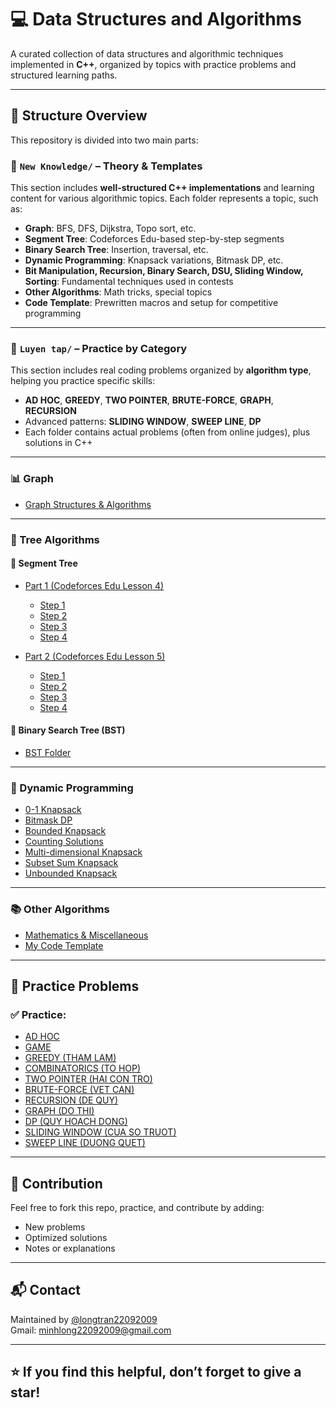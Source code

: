 # 💻 Data Structures and Algorithms

A curated collection of data structures and algorithmic techniques implemented in **C++**, organized by topics with practice problems and structured learning paths.

---

## 📁 Structure Overview
This repository is divided into two main parts:

### 🔹 `New Knowledge/` – Theory & Templates
This section includes **well-structured C++ implementations** and learning content for various algorithmic topics. Each folder represents a topic, such as:

- **Graph**: BFS, DFS, Dijkstra, Topo sort, etc.
- **Segment Tree**: Codeforces Edu-based step-by-step segments
- **Binary Search Tree**: Insertion, traversal, etc.
- **Dynamic Programming**: Knapsack variations, Bitmask DP, etc.
- **Bit Manipulation, Recursion, Binary Search, DSU, Sliding Window, Sorting**: Fundamental techniques used in contests
- **Other Algorithms**: Math tricks, special topics
- **Code Template**: Prewritten macros and setup for competitive programming

---

### 🔸 `Luyen tap/` – Practice by Category
This section includes real coding problems organized by **algorithm type**, helping you practice specific skills:

- **AD HOC**, **GREEDY**, **TWO POINTER**, **BRUTE-FORCE**, **GRAPH**, **RECURSION**
- Advanced patterns: **SLIDING WINDOW**, **SWEEP LINE**, **DP**
- Each folder contains actual problems (often from online judges), plus solutions in C++

---

### 📊 Graph
- [Graph Structures & Algorithms](https://github.com/longtran22092009/Data-Structure/tree/main/New%20Knowledge/Graph)

---

### 🌳 Tree Algorithms

#### 🌴 Segment Tree
- [Part 1 (Codeforces Edu Lesson 4)](https://codeforces.com/edu/course/2/lesson/4)
  - [Step 1](https://github.com/longtran22092009/Data-Structure/tree/main/New%20Knowledge/Segment%20Tree/Part%201/Step%201)
  - [Step 2](https://github.com/longtran22092009/Data-Structure/tree/main/New%20Knowledge/Segment%20Tree/Part%201/Step%202)
  - [Step 3](https://github.com/longtran22092009/Data-Structure/tree/main/New%20Knowledge/Segment%20Tree/Part%201/Step%203)
  - [Step 4](https://github.com/longtran22092009/Data-Structure/tree/main/New%20Knowledge/Segment%20Tree/Part%201/Step%204)

- [Part 2 (Codeforces Edu Lesson 5)](https://codeforces.com/edu/course/2/lesson/5)
  - [Step 1](https://github.com/longtran22092009/Data-Structure/tree/main/New%20Knowledge/Segment%20Tree/Part%202/Step%201)
  - [Step 2](https://github.com/longtran22092009/Data-Structure/tree/main/New%20Knowledge/Segment%20Tree/Part%202/Step%202)
  - [Step 3](https://github.com/longtran22092009/Data-Structure/tree/main/New%20Knowledge/Segment%20Tree/Part%202/Step%203)
  - [Step 4](https://github.com/longtran22092009/Data-Structure/tree/main/New%20Knowledge/Segment%20Tree/Part%202/Step%204)

#### 🌲 Binary Search Tree (BST)
- [BST Folder](https://github.com/longtran22092009/Data_Structures_and_Algorithms/tree/main/New%20Knowledge/Binary%20Search%20Tree)

---

### 🧠 Dynamic Programming
- [0-1 Knapsack](https://github.com/longtran22092009/Data_Structures_and_Algorithms/blob/main/New%20Knowledge/Dynamic%20Programming/0-1%20Knapsack.cpp)
- [Bitmask DP](https://github.com/longtran22092009/Data_Structures_and_Algorithms/blob/main/New%20Knowledge/Dynamic%20Programming/Bitmask%20DP.cpp)
- [Bounded Knapsack](https://github.com/longtran22092009/Data_Structures_and_Algorithms/blob/main/New%20Knowledge/Dynamic%20Programming/Bounded%20Knapsack.cpp)
- [Counting Solutions](https://github.com/longtran22092009/Data_Structures_and_Algorithms/blob/main/New%20Knowledge/Dynamic%20Programming/Counting%20Solutions.cpp)
- [Multi-dimensional Knapsack](https://github.com/longtran22092009/Data_Structures_and_Algorithms/blob/main/New%20Knowledge/Dynamic%20Programming/Multi-dimensional%20Knapsack.cpp)
- [Subset Sum Knapsack](https://github.com/longtran22092009/Data_Structures_and_Algorithms/blob/main/New%20Knowledge/Dynamic%20Programming/Subset%20Sum%20Knapsack.cpp)
- [Unbounded Knapsack](https://github.com/longtran22092009/Data_Structures_and_Algorithms/blob/main/New%20Knowledge/Dynamic%20Programming/Unbounded%20Knapsack.cpp)

---

### 📚 Other Algorithms
- [Mathematics & Miscellaneous](https://github.com/longtran22092009/Data-Structure/tree/main/New%20Knowledge/Other%20algorithm)
- [My Code Template](https://github.com/longtran22092009/Data_Structures_and_Algorithms/blob/main/Code%20Template.cpp)

---

## 🧪 Practice Problems
### ✅ Practice:
- [AD HOC](https://github.com/longtran22092009/Data_Structures_and_Algorithms/tree/main/Luyen%20tap/AD%20HOC%20%E2%9C%94!!!)
- [GAME](https://github.com/longtran22092009/Data_Structures_and_Algorithms/tree/main/Luyen%20tap/GAME%20%E2%9C%94)
- [GREEDY (THAM LAM)](https://github.com/longtran22092009/Data_Structures_and_Algorithms/tree/main/Luyen%20tap/THAM%20LAM%20%E2%9C%94)
- [COMBINATORICS (TO HOP)](https://github.com/longtran22092009/Data_Structures_and_Algorithms/tree/main/Luyen%20tap/TO%20HOP%20%E2%9C%94!!!)
- [TWO POINTER (HAI CON TRO)](https://github.com/longtran22092009/Data_Structures_and_Algorithms/tree/main/Luyen%20tap/TWO%20POINTER%20%E2%9C%94)
- [BRUTE-FORCE (VET CAN)](https://github.com/longtran22092009/Data_Structures_and_Algorithms/tree/main/Luyen%20tap/VET%20CAN%20%E2%9C%94)
- [RECURSION (DE QUY)](https://github.com/longtran22092009/Data_Structures_and_Algorithms/tree/main/Luyen%20tap/DE%20QUY)
- [GRAPH (DO THI)](https://github.com/longtran22092009/Data_Structures_and_Algorithms/tree/main/Luyen%20tap/DO%20THI)
- [DP (QUY HOACH DONG)](https://github.com/longtran22092009/Data_Structures_and_Algorithms/tree/main/Luyen%20tap/DP)
- [SLIDING WINDOW (CUA SO TRUOT)](https://github.com/longtran22092009/Data_Structures_and_Algorithms/tree/main/Luyen%20tap/SLIDING%20WINDOW)
- [SWEEP LINE (DUONG QUET)](https://github.com/longtran22092009/Data_Structures_and_Algorithms/tree/main/Luyen%20tap/SWEEP%20LINE%20✔)

---

## 🚀 Contribution

Feel free to fork this repo, practice, and contribute by adding:
- New problems
- Optimized solutions
- Notes or explanations

---

## 📬 Contact

Maintained by [@longtran22092009](https://github.com/longtran22092009)  
Gmail: minhlong22092009@gmail.com

---

## ⭐ If you find this helpful, don’t forget to give a star!
